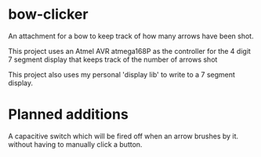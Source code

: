 # bow-clicker
An attachment for a bow to keep track of how many arrows have been shot.

This project uses an Atmel AVR atmega168P as the controller for the 4 digit 7 segment display that keeps track of the number of arrows shot

This project also uses my personal 'display lib' to write to a 7 segment display. 

# Planned additions

A capacitive switch which will be fired off when an arrow brushes by it. without having to manually click a button. 

